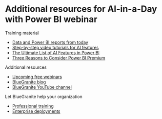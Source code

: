 # Additional resources for AI-in-a-Day with Power BI webinar

Training material
 - [Data and Power BI reports from today](https://github.com/BlueGranite/AI-in-a-Day)
 - [Step-by-step video tutorials for AI features](https://www.youtube.com/playlist?list=PLyWe5-Lx84g2TO3XWlu1TeAVoATmk4AZR)
 - [The Ultimate List of AI Features in Power BI](bluegranite.com/blog/the-ultimate-list-of-ai-features-in-power-bi)
 - [Three Reasons to Consider Power BI Premium](https://www.bluegranite.com/blog/3-reasons-to-consider-power-bi-premium)

Additional resources
 - [Upcoming free webinars](https://www.bluegranite.com/events)
 - [BlueGranite blog](https://www.bluegranite.com/blog)
 - [BlueGranite YouTube channel](https://youtube.com/c/BlueGraniteInc)

Let BlueGranite help your organization
 - [Professional training](https://www.bluegranite.com/power-bi-training)
 - [Enterprise deployments](https://www.bluegranite.com/power-bi-deployme)
